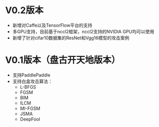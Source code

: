 # V0.2版本
- 新增对Caffe以及TensorFlow平台的支持
- 多GPU支持，目前基于nccl2框架，nccl2支持的NVIDIA GPU均可以使用
- 新增了针对cifar10数据集的ResNet和Vgg16模型的攻击案例

# V0.1版本（盘古开天地版本）
- 支持PaddlePaddle
- 支持白盒攻击算法：
	- L-BFGS
	- FGSM
	- BIM
	- ILCM
	- MI-FGSM
	- JSMA
	- DeepFool
